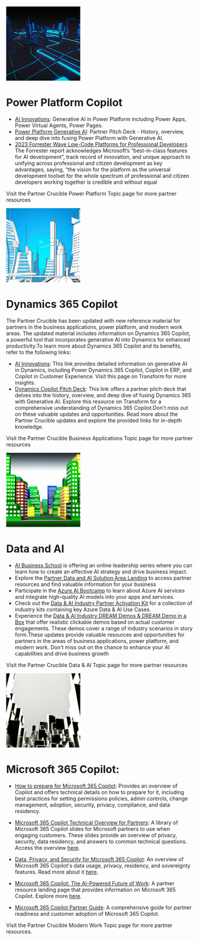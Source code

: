 ![ PowerPlatformSolutionArea.md ]( PowerPlatformSolutionArea.md-image.png )

# Power Platform Copilot
- [AI Innovations](https://dynamicspartners.transform.microsoft.com/cloud-conversations?tab=tab-custom3): Generative AI in Power Platform including Power Apps, Power Virtual Agents, Power Pages. 
-  [Power Platform Generative AI](https://dynamicspartners.transform.microsoft.com/download/protected?assetname=protectedassets%252FPower%2520Platform%2520generative%2520pitch%2520deck.pptx&download=1&protected=1&src=https%3A%252F%252Fdynamicspartners.transform.microsoft.com%252Fcloud-conversations): Partner Pitch Deck - History, overview, and deep dive into fusing Power Platform with Generative AI. 
- [2023 Forrester Wave Low-Code Platforms for Professional Developers](https://dynamicspartners.transform.microsoft.com/download/protected?assetname=protectedassets%252FPower%2520Platform%2520generative%2520pitch%2520deck.pptx&download=1&protected=1&src=https%3A%252F%252Fdynamicspartners.transform.microsoft.com%252Fcloud-conversations) The Forrester report acknowledges Microsoft’s “best-in-class features for AI development”, track record of innovation, and unique approach to unifying across professional and citizen development as key advantages, saying, “the vision for the platform as the universal development toolset for the whole spectrum of professional and citizen developers working together is credible and without equal

Visit the Partner Crucible Power Platform Topic page for more partner resources

![ BusinessApplicationsSolutionArea.md ]( BusinessApplicationsSolutionArea.md-image.png )

# Dynamics 365 Copilot

The Partner Crucible has been updated with new reference material for partners in the business applications, power platform, and modern work areas. The updated material includes information on Dynamics 365 Copilot, a powerful tool that incorporates generative AI into Dynamics for enhanced productivity.To learn more about Dynamics 365 Copilot and its benefits, refer to the following links:
- [AI Innovations](https://dynamicspartners.transform.microsoft.com/cloud-conversations?tab=tab-custom3): This link provides detailed information on generative AI in Dynamics, including Power Dynamics 365 Copilot, Copilot in ERP, and Copilot in Customer Experience. Visit this page on Transform for more insights.
- [Dynamics Copilot Pitch Deck](https://dynamicspartners.transform.microsoft.com/download/protected?assetname=protectedassets%252FDynamics%2520365%2520Copilot%2520pitch%2520deck.pptx&download=1&protected=1&src=https%3A%252F%252Fdynamicspartners.transform.microsoft.com%252Fcloud-conversations): This link offers a partner pitch deck that delves into the history, overview, and deep dive of fusing Dynamics 365 with Generative AI. Explore this resource on Transform for a comprehensive understanding of Dynamics 365 Copilot.Don't miss out on these valuable updates and opportunities. Read more about the Partner Crucible updates and explore the provided links for in-depth knowledge.

Visit the Partner Crucible Business Applications Topic page for more partner resources

![ DataAISolutionArea-AzureOpenAI.md ]( DataAISolutionArea-AzureOpenAI.md-image.png )

# Data and AI

- [AI Business School](https://www.microsoft.com/en-us/ai/ai-business-school) is offering an online leadership series where you can learn how to create an effective AI strategy and drive business impact.
- Explore the [Partner Data and AI Solution Area Landing](https://partner.microsoft.com/en-us/explore/solution-areas#tab-2) to access partner resources and find valuable information for your business
- Participate in the [Azure AI Bootcamp](https://vshow.on24.com/vshow/Azure_Depth/registration/22504) to learn about Azure AI services and integrate high-quality AI models into your apps and services.
- Check out the [Data & AI Industry Partner Activation Kit](https://partner.microsoft.com/en-us/asset/collection/data-and-ai-industry-partner-activation-kit#/) for a collection of industry kits containing key Azure Data & AI Use Cases.
- Experience the [Data & AI Industry DREAM Demos & DREAM Demo in a Box](https://partner.microsoft.com/en-us/asset/collection/industry-dream-demos-and-dream-demo-in-a-box#/) that offer realistic clickable demos based on actual customer engagements. These demos cover a range of industry scenarios in story form.These updates provide valuable resources and opportunities for partners in the areas of business applications, power platform, and modern work. Don't miss out on the chance to enhance your AI capabilities and drive business growth

Visit the Partner Crucible Data & AI Topic page for more partner resources

![ ModernWorkSolutionArea.md ]( ModernWorkSolutionArea.md-image.png )

# Microsoft 365 Copilot: 
- [How to prepare for Microsoft 365 Copilot](https://techcommunity.microsoft.com/t5/microsoft-365-copilot/how-to-prepare-for-microsoft-365-copilot/ba-p/3851566): Provides an overview of Copilot and offers technical details on how to prepare for it, including best practices for setting permissions policies, admin controls, change management, adoption, security, privacy, compliance, and data residency. 

- [Microsoft 365 Copilot Technical Overview for Partners](https://transform.microsoft.com/modernwork/download?assetname=assets%252FMicrosoft%2520365%2520Copilot%2520Technical%2520Deck.pptx&download=1): A library of Microsoft 365 Copilot slides for Microsoft partners to use when engaging customers. These slides provide an overview of privacy, security, data residency, and answers to common technical questions. Access the overview [here](https://transform.microsoft.com/modernwork/download?assetname=assets%252FMicrosoft%2520365%2520Copilot%2520Technical%2520Deck.pptx&download=1).
- [Data, Privacy, and Security for Microsoft 365 Copilot](https://learn.microsoft.com/en-ca/DeployOffice/privacy/microsoft-365-copilot): An overview of Microsoft 365 Copilot's data usage, privacy, residency, and sovereignty features. Read more about it [here](https://learn.microsoft.com/en-ca/DeployOffice/privacy/microsoft-365-copilot).
- [Microsoft 365 Copilot: The AI-Powered Future of Work](https://aka.ms/M365CopilotPartner): A partner resource landing page that provides information on Microsoft 365 Copilot. Explore more [here](https://aka.ms/M365CopilotPartner).
- [Microsoft 365 Copilot Partner Guide](https://cloudpartners.transform.microsoft.com/download?assetname=assets%252FMicrosoft365-Copilot-Partner-Guide.pptx&download=1): A comprehensive guide for partner readiness and customer adoption of Microsoft 365 Copilot. 

Visit the Partner Crucible Modern Work Topic page for more partner resources.



